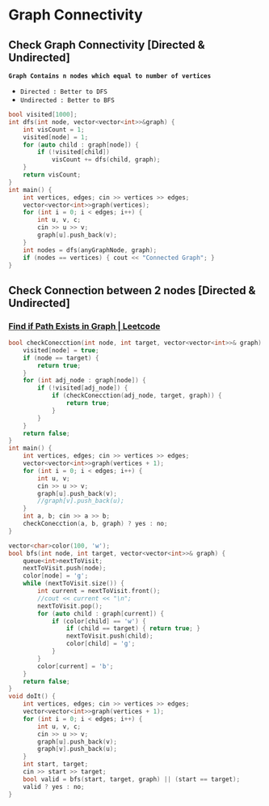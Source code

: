 # Graph Connectivity
## Check Graph Connectivity [Directed & Undirected]
**`Graph Contains n nodes which equal to number of vertices`**
- `Directed : Better to DFS`
- `Undirected : Better to BFS`


```cpp
bool visited[1000];
int dfs(int node, vector<vector<int>>&graph) {
    int visCount = 1;
    visited[node] = 1;
    for (auto child : graph[node]) {
        if (!visited[child])
            visCount += dfs(child, graph);
    }
    return visCount;
}
int main() {
    int vertices, edges; cin >> vertices >> edges;
    vector<vector<int>>graph(vertices);
    for (int i = 0; i < edges; i++) {
        int u, v, c;
        cin >> u >> v;
        graph[u].push_back(v);
    }
    int nodes = dfs(anyGraphNode, graph);
    if (nodes == vertices) { cout << "Connected Graph"; }
}
```

## Check Connection between 2 nodes [Directed & Undirected]
### [Find if Path Exists in Graph | Leetcode](https://leetcode.com/problems/find-if-path-exists-in-graph/description/)
```cpp
bool checkConecction(int node, int target, vector<vector<int>>& graph) {
    visited[node] = true;
    if (node == target) {
        return true;
    }
    for (int adj_node : graph[node]) {
        if (!visited[adj_node]) {
            if (checkConecction(adj_node, target, graph)) {
                return true;
            }
        }
    }
    return false;
}
int main() {
    int vertices, edges; cin >> vertices >> edges;
    vector<vector<int>>graph(vertices + 1);
    for (int i = 0; i < edges; i++) {
        int u, v;
        cin >> u >> v;
        graph[u].push_back(v);
        //graph[v].push_back(u);
    }
    int a, b; cin >> a >> b;  
    checkConecction(a, b, graph) ? yes : no;
}
```
```cpp
vector<char>color(100, 'w');
bool bfs(int node, int target, vector<vector<int>>& graph) {
    queue<int>nextToVisit;
    nextToVisit.push(node);
    color[node] = 'g';
    while (nextToVisit.size()) {
        int current = nextToVisit.front();
        //cout << current << "\n";
        nextToVisit.pop();
        for (auto child : graph[current]) {
            if (color[child] == 'w') {
                if (child == target) { return true; }
                nextToVisit.push(child);
                color[child] = 'g';
            }
        }
        color[current] = 'b';
    }
    return false;
}
void doIt() {
    int vertices, edges; cin >> vertices >> edges;
    vector<vector<int>>graph(vertices + 1);
    for (int i = 0; i < edges; i++) {
        int u, v, c;
        cin >> u >> v;
        graph[u].push_back(v);
        graph[v].push_back(u);
    }
    int start, target;
    cin >> start >> target; 
    bool valid = bfs(start, target, graph) || (start == target);
    valid ? yes : no;
}
```
